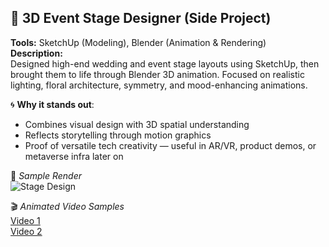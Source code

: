 ## 🎥 3D Event Stage Designer (Side Project)

**Tools:** SketchUp (Modeling), Blender (Animation & Rendering)  
**Description:**  
Designed high-end wedding and event stage layouts using SketchUp, then brought them to life through Blender 3D animation. Focused on realistic lighting, floral architecture, symmetry, and mood-enhancing animations.

🌀 **Why it stands out**:
- Combines visual design with 3D spatial understanding
- Reflects storytelling through motion graphics
- Proof of versatile tech creativity — useful in AR/VR, product demos, or metaverse infra later on

📸 *Sample Render*  
![Stage Design](1.jpg)

🎬 *Animated Video Samples*  
[Video 1](WhatsApp%20Video%202025-04-01%20at%2012.55.14%20AM.mp4)  
[Video 2](WhatsApp%20Video%202025-04-01%20at%201.03.05%20AM.mp4)